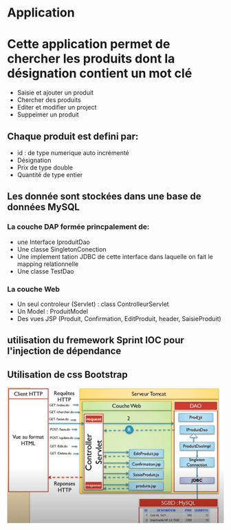 # Application

# Cette application permet de chercher les produits dont la désignation contient un mot clé

* Saisie et ajouter un produit
* Chercher des produits
* Editer et modifier un project
* Suppeimer un produit

## Chaque produit est defini par:
* id : de type numerique auto incrémenté
* Désignation 
* Prix de type double
* Quantité de type entier

## Les donnée sont stockées dans une base de données MySQL

### La couche DAP formée princpalement de:
* une Interface IproduitDao
* Une classe SingletonConection
* Une implement tation JDBC de cette interface dans laquelle on fait le mapping relationnelle
* Une classe TestDao

### La couche Web
* Un seul controleur (Servlet) : class ControlleurServlet
* Un Model : ProduitModel
* Des vues JSP (Produit, Confirmation, EditProduit, header, SaisieProduit)

## utilisation du fremework Sprint IOC pour l'injection de dépendance

## Utilisation de css Bootstrap

![Alt text](image.png)